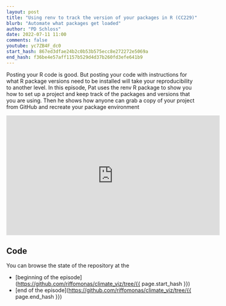 ```yaml
---
layout: post
title: "Using renv to track the version of your packages in R (CC229)"
blurb: "Automate what packages get loaded"
author: "PD Schloss"
date: 2022-07-11 11:00
comments: false
youtube: yc7ZB4F_dc0
start_hash: 867ed3dfae24b2c0b53b575ecc8e272272e5069a
end_hash: f36be4e57aff1157b529d4d37b260fd3efe641b9
---
```


Posting your R code is good. But posting your code with instructions for what R package versions need to be installed will take your reproducibility to another level. In this episode, Pat uses the renv R package to show you how to set up a project and keep track of the packages and versions that you are using. Then he shows how anyone can grab a copy of your project from GitHub and recreate your package environment


<iframe style="margin: 0 auto;display:block;" width="560" height="315" src="https://www.youtube.com/embed/{{ page.youtube }}" frameborder="0" allow="accelerometer; autoplay; encrypted-media; gyroscope; picture-in-picture" allowfullscreen></iframe>


## Code

You can browse the state of the repository at the
* [beginning of the episode](https://github.com/riffomonas/climate_viz/tree/{{ page.start_hash }})
* [end of the episode](https://github.com/riffomonas/climate_viz/tree/{{ page.end_hash }})
